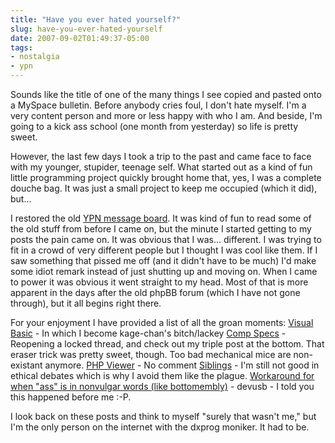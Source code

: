 ```yaml
---
title: "Have you ever hated yourself?"
slug: have-you-ever-hated-yourself
date: 2007-09-02T01:49:37-05:00
tags:
- nostalgia
- ypn
---
```

Sounds like the title of one of the many things I see copied and pasted onto a MySpace bulletin. Before anybody cries foul, I don't hate myself. I'm a very content person and more or less happy with who I am. And beside, I'm going to a kick ass school (one month from yesterday) so life is pretty sweet.

However, the last few days I took a trip to the past and came face to face with my younger, stupider, teenage self. What started out as a kind of fun little programming project quickly brought home that, yes, I was a complete douche bag. It was just a small project to keep me occupied (which it did), but...

I restored the old [YPN message board](http://www.dxprog.com/ypn/index.html). It was kind of fun to read some of the old stuff from before I came on, but the minute I started getting to my posts the pain came on. It was obvious that I was... different. I was trying to fit in a crowd of very different people but I thought I was cool like them. If I saw something that pissed me off (and it didn't have to be much) I'd make some idiot remark instead of just shutting up and moving on. When I came to power it was obvious it went straight to my head. Most of that is more apparent in the days after the old phpBB forum (which I have not gone through), but it all begins right there.

For your enjoyment I have provided a list of all the groan moments:
[Visual Basic](http://www.dxprog.com/ypn/topic/visual-basic.html) - In which I become kage-chan's bitch/lackey
[Comp Specs](http://www.dxprog.com/ypn/topic/comp-specs.html) - Reopening a locked thread, and check out my triple post at the bottom. That eraser trick was pretty sweet, though. Too bad mechanical mice are non-existant anymore.
[PHP Viewer](http://www.dxprog.com/ypn/topic/php-viewer.html) - No comment
[Siblings](http://www.dxprog.com/ypn/topic/siblings.html) - I'm still not good in ethical debates which is why I avoid them like the plague.
[Workaround for when "ass" is in nonvulgar words (like bottomembly)](http://www.dxprog.com/ypn/topic/workaround-for-when-ass-is-in-nonvulgar-words-like-bottomembly.html) - devusb - I told you this happened before me :-P.

I look back on these posts and think to myself "surely that wasn't me," but I'm the only person on the internet with the dxprog moniker. It had to be.
